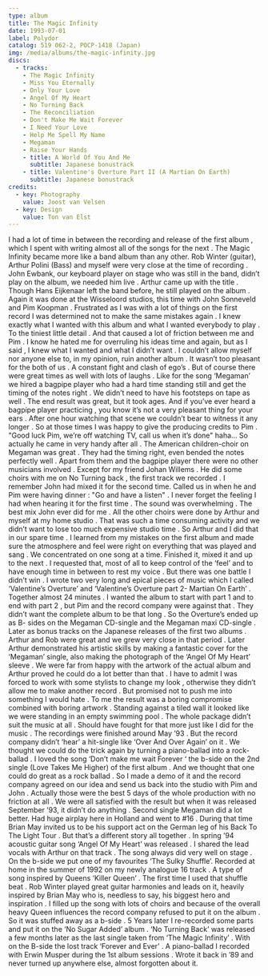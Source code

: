 ```yaml
---
type: album
title: The Magic Infinity
date: 1993-07-01
label: Polydor
catalog: 519 062-2, POCP-1418 (Japan)
img: /media/albums/the-magic-infinity.jpg
discs:
  - tracks:
    - The Magic Infinity
    - Miss You Eternally
    - Only Your Love
    - Angel Of My Heart
    - No Turning Back
    - The Reconciliation
    - Don't Make Me Wait Forever
    - I Need Your Love
    - Help Me Spell My Name
    - Megaman
    - Raise Your Hands
    - title: A World Of You And Me
      subtitle: Japanese bonustrack
    - title: Valentine's Overture Part II (A Martian On Earth)
      subtitle: Japanese bonustrack
credits:
  - key: Photography
    value: Joost van Velsen
  - key: Design
    value: Ton van Elst
---
```


I had a lot of time in between the recording and release of the first album , which I spent with writing almost all of the songs for the next .
The Magic Infinity became more like a band album than any other. Rob Winter (guitar), Arthur Polini (Bass) and myself were very close at the time of recording . John Ewbank, our keyboard player on stage who was still in the band, didn’t play on the album, we needed him live .
Arthur came up with the title .
Though Hans Eijkenaar left the band before, he still played on the album .
Again it was done at the Wisseloord studios, this time with John Sonneveld and Pim Koopman .
Frustrated as I was with a lot of things on the first record I was determined not to make the same mistakes again . I knew exactly what I wanted with this album and what I wanted everybody to play . To the tiniest little detail .
And that caused a lot of friction between me and Pim .
I know he hated me for overruling his ideas time and again, but as I said , I knew what I wanted and what I didn’t want . I couldn’t allow myself nor anyone else to, in my opinion, ruin another album . It wasn’t too pleasant for the both of us . A constant fight and clash of ego’s .
But of course there were great times as well with lots of laughs .
Like for the song ‘Megaman’ we hired a bagpipe player who had a hard time standing still and get the timing of the notes right . We didn’t need to have his footsteps on tape as well . The end result was great, but it took ages. And if you’ve ever heard a bagpipe player practicing , you know it’s not a very pleasant thing for your ears . After one hour watching that scene we couldn’t bear to witness it any longer . So at those times I was happy to give the producing credits to Pim . "Good luck Pim, we’re off watching TV, call us when it’s done" haha… So actually he came in very handy after all .
The American children-choir on Megaman was great . They had the timing right, even bended the notes perfectly well .
Apart from them and the bagpipe player there were no other musicians involved . Except for my friend Johan Willems . He did some choirs with me on No Turning back , the first track we recorded .
I remember John had mixed it for the second time. Called us in when he and Pim were having dinner : "Go and have a listen" . I never forget the feeling I had when hearing it for the first time . The sound was overwhelming . The best mix John ever did for me .
All the other choirs were done by Arthur and myself at my home studio .
That was such a time consuming activity and we didn’t want to lose too much expensive studio time . So Arthur and I did that in our spare time .
I learned from my mistakes on the first album and made sure the atmosphere and feel were right on everything that was played and sang . We concentrated on one song at a time. Finished it, mixed it and up to the next .
I requested that, most of all to keep control of the ‘feel’ and to have enough time in between to rest my voice .
But there was one battle I didn’t win .
I wrote two very long and epical pieces of music which I called ‘Valentine’s Overture’ and ‘Valentine’s Overture part 2- Martian On Earth’ .
Together almost 24 minutes . I wanted the album to start with part 1 and to end with part 2 , but Pim and the record company were against that . They didn’t want the complete album to be that long . So the Overture’s ended up as B- sides on the Megaman CD-single and the Megaman maxi CD-single . Later as bonus tracks on the Japanese releases of the first two albums .
Arthur and Rob were great and we grew very close in that period .
Later Arthur demonstrated his artistic skills by making a fantastic cover for the ‘Megaman’ single, also making the photograph of the ‘Angel Of My Heart’ sleeve . We were far from happy with the artwork of the actual album and Arthur proved he could do a lot better than that .
I have to admit I was forced to work with some stylists to change my look , otherwise they didn’t allow me to make another record .
But promised not to push me into something I would hate .
To me the result was a boring compromise combined with boring artwork .
Standing against a tiled wall it looked like we were standing in an empty swimming pool . The whole package didn’t suit the music at all .
Should have fought for that more just like I did for the music .
The recordings were finished around May ’93 . But the record company didn’t ‘hear’ a hit-single like ‘Over And Over Again’ on it . We thought we could do the trick again by turning a piano-ballad into a rock-ballad . I loved the song ‘Don’t make me wait Forever ‘ the b-side on the 2nd single (Love Takes Me Higher) of the first album . And we thought that one could do great as a rock ballad .
So I made a demo of it and the record company agreed on our idea and send us back into the studio with Pim and John . Actually those were the best 5 days of the whole production with no friction at all . We were all satisfied with the result but when it was released September ’93, it didn’t do anything .
Second single Megaman did a lot better. Had huge airplay here in Holland and went to #16 .
During that time Brian May invited us to be his support act on the German leg of his Back To The Light Tour . But that’s a different story all together .
In spring ’94 acoustic guitar song ‘Angel Of My Heart’ was released . I shared the lead vocals with Arthur on that track . The song always did very well on stage . On the b-side we put one of my favourites ‘The Sulky Shuffle’.
Recorded at home in the summer of 1992 on my newly analogue 16 track .
A type of song inspired by Queens ‘Killer Queen’ . The first time I used that shuffle beat . Rob Winter played great guitar harmonies and leads on it, heavily inspired by Brian May who is, needless to say, his biggest hero and inspiration . I filled up the song with lots of choirs and because of the overall heavy Queen influences the record company refused to put it on the album . So it was stuffed away as a b-side . 5 Years later I re-recorded some parts and put it on the ‘No Sugar Added’ album .
‘No Turning Back’ was released a few months later as the last single taken from ‘The Magic Infinity’ . With on the B-side the lost track ‘Forever and Ever’ . A piano-ballad I recorded with Erwin Musper during the 1st album sessions . Wrote it back in ’89 and never turned up anywhere else, almost forgotten about it.
